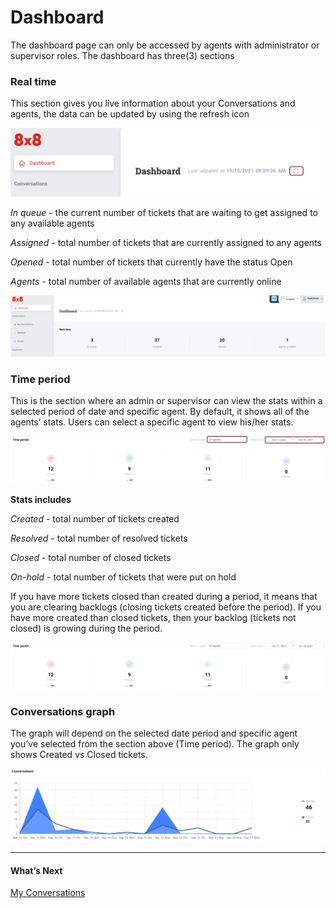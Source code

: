 # Dashboard

The dashboard page can only be accessed by agents with administrator or supervisor roles. The dashboard has three(3) sections  

### Real time

This section gives you live information about your Conversations and agents, the data can be updated by using the refresh icon

![1391](../images/d39cc53-Refresh-converse.png "Refresh-converse.png")
  
*In queue* - the current number of tickets that are waiting to get assigned to any available agents  

*Assigned* - total number of tickets that are currently assigned to any agents  

*Opened* - total number of tickets that currently have the status Open  

*Agents* - total number of available agents that are currently online

![2048](../images/65ed7ac-Dashboad.png "Dashboad.png")
  
### Time period

This is the section where an admin or supervisor can view the stats within a selected period of date and specific agent. By default, it shows all of the agents’ stats. Users can select a specific agent to view his/her stats.

![1624](../images/4ef56c6-screenshot-converse.8x8.com-2021.10.18-15_34_21.png "screenshot-converse.8x8.com-2021.10.18-15_34_21.png")
  
**Stats includes**  

*Created* - total number of tickets created  

*Resolved* - total number of resolved tickets  

*Closed* - total number of closed tickets  

*On-hold* - total number of tickets that were put on hold

If you have more tickets closed than created during a period, it means that you are clearing backlogs (closing tickets created before the period). If you have more created than closed tickets, then your backlog (tickets not closed) is growing during the period.

![1624](../images/9c07821-Time_Period.png "Time Period.png")
  
### Conversations graph

The graph will depend on the selected date period and specific agent you’ve selected from the section above (Time period). The graph only shows Created vs Closed tickets.

![1600](../images/d2a2c87-conversations.png "conversations.png")

---

#### What’s Next

[My Conversations](/connect/docs/my-conversations)
